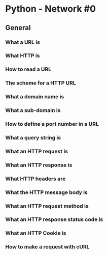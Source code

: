 # Python - Network #0

## General
### What a URL is
### What HTTP is
### How to read a URL
### The scheme for a HTTP URL
### What a domain name is
### What a sub-domain is
### How to define a port number in a URL
### What a query string is
### What an HTTP request is
### What an HTTP response is
### What HTTP headers are
### What the HTTP message body is
### What an HTTP request method is
### What an HTTP response status code is
### What an HTTP Cookie is
### How to make a request with cURL
